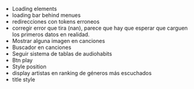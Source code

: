 * Loading elements
* loading bar behind menues
* redirecciones con tokens erroneos
* corregir error que tira (nan), parece que hay que esperar que carguen los primeros datos en realidad. 
* Mostrar alguna imagen en canciones
* Buscador en canciones
* Seguir sistema de tablas de audiohabits
* Btn play
* Style position
* display artistas en ranking de géneros más escuchados
* title style